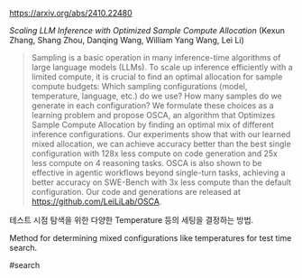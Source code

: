 https://arxiv.org/abs/2410.22480

*Scaling LLM Inference with Optimized Sample Compute Allocation* (Kexun Zhang, Shang Zhou, Danqing Wang, William Yang Wang, Lei Li)

> Sampling is a basic operation in many inference-time algorithms of large language models (LLMs). To scale up inference efficiently with a limited compute, it is crucial to find an optimal allocation for sample compute budgets: Which sampling configurations (model, temperature, language, etc.) do we use? How many samples do we generate in each configuration? We formulate these choices as a learning problem and propose OSCA, an algorithm that Optimizes Sample Compute Allocation by finding an optimal mix of different inference configurations. Our experiments show that with our learned mixed allocation, we can achieve accuracy better than the best single configuration with 128x less compute on code generation and 25x less compute on 4 reasoning tasks. OSCA is also shown to be effective in agentic workflows beyond single-turn tasks, achieving a better accuracy on SWE-Bench with 3x less compute than the default configuration. Our code and generations are released at https://github.com/LeiLiLab/OSCA.

테스트 시점 탐색을 위한 다양한 Temperature 등의 세팅을 결정하는 방법.

<english>
Method for determining mixed configurations like temperatures for test time search.
</english>

#search 